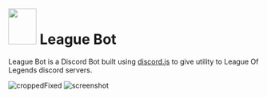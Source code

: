 # <img src="https://user-images.githubusercontent.com/73214439/107867603-2d749500-6e31-11eb-821e-08893c3e54ad.png" width="56" height="72"> League Bot 

League Bot is a Discord Bot built using [discord.js](https://discord.js.org) to give utility to League Of Legends discord servers.

![croppedFixed](https://user-images.githubusercontent.com/73214439/124219394-259c5100-dab1-11eb-87fb-4c3241bccb91.gif) ![screenshot](https://user-images.githubusercontent.com/73214439/124218103-69da2200-daae-11eb-8a01-65dfd32eab39.png) 


